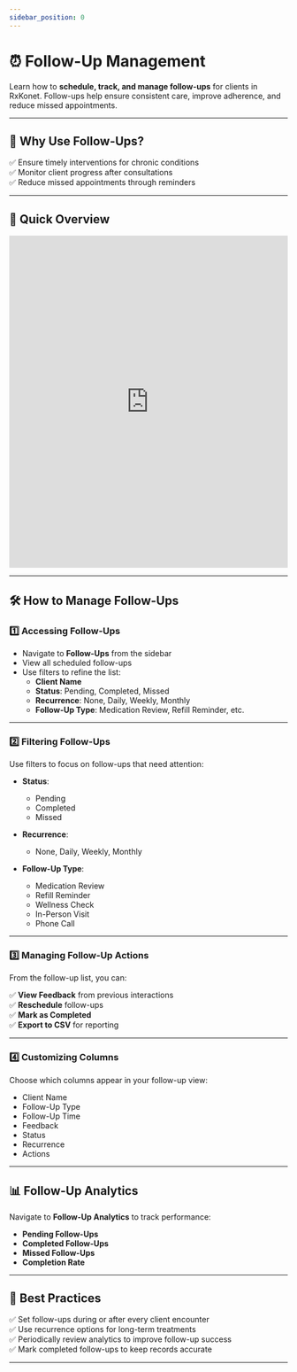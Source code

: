```yaml
---
sidebar_position: 0
---
```


# ⏰ Follow-Up Management

Learn how to **schedule, track, and manage follow-ups** for clients in RxKonet. Follow-ups help ensure consistent care, improve adherence, and reduce missed appointments.

---

## 📌 Why Use Follow-Ups?

✅ Ensure timely interventions for chronic conditions  
✅ Monitor client progress after consultations  
✅ Reduce missed appointments through reminders

---

## 🎥 Quick Overview

<iframe src="https://www.loom.com/embed/42415d2714574ffdb5d9fefada2ea472?sid=e26b1caa-f8af-4532-b9d0-26bc37b16c90"
width="100%" height="600" frameborder="0" webkitallowfullscreen mozallowfullscreen allowfullscreen></iframe>

---

## 🛠️ How to Manage Follow-Ups

### 1️⃣ Accessing Follow-Ups

- Navigate to **Follow-Ups** from the sidebar
- View all scheduled follow-ups
- Use filters to refine the list:
  - **Client Name**
  - **Status**: Pending, Completed, Missed
  - **Recurrence**: None, Daily, Weekly, Monthly
  - **Follow-Up Type**: Medication Review, Refill Reminder, etc.

---

### 2️⃣ Filtering Follow-Ups

Use filters to focus on follow-ups that need attention:

- **Status**:

  - Pending
  - Completed
  - Missed

- **Recurrence**:

  - None, Daily, Weekly, Monthly

- **Follow-Up Type**:
  - Medication Review
  - Refill Reminder
  - Wellness Check
  - In-Person Visit
  - Phone Call

---

### 3️⃣ Managing Follow-Up Actions

From the follow-up list, you can:

✅ **View Feedback** from previous interactions  
✅ **Reschedule** follow-ups  
✅ **Mark as Completed**  
✅ **Export to CSV** for reporting

---

### 4️⃣ Customizing Columns

Choose which columns appear in your follow-up view:

- Client Name
- Follow-Up Type
- Follow-Up Time
- Feedback
- Status
- Recurrence
- Actions

---

## 📊 Follow-Up Analytics

Navigate to **Follow-Up Analytics** to track performance:

- **Pending Follow-Ups**
- **Completed Follow-Ups**
- **Missed Follow-Ups**
- **Completion Rate**

---

## 📌 Best Practices

✅ Set follow-ups during or after every client encounter  
✅ Use recurrence options for long-term treatments  
✅ Periodically review analytics to improve follow-up success  
✅ Mark completed follow-ups to keep records accurate

---
